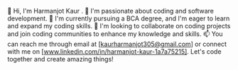👋 Hi, I'm Harmanjot Kaur .
👀 I'm passionate about coding and software development.
🌱 I'm currently pursuing a BCA degree, and I'm eager to learn and expand my coding skills.
💞️ I'm looking to collaborate on coding projects and join coding communities to enhance my knowledge and skills.
📫 You can reach me through email at [kaurharmanjot305@gmail.com] or connect with me on [www.linkedin.com/in/harmanjot-kaur-1a7a75215]. Let's code together and create amazing things!

<!---
harmanjot0002/harmanjot0002 is a ✨ special ✨ repository because its `README.md` (this file) appears on your GitHub profile.
You can click the Preview link to take a look at your changes.
--->
